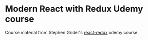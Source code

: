 # Modern React with Redux Udemy course

Course material from Stephen Grider's [react-redux](https://www.udemy.com/react-redux/) udemy course. 
